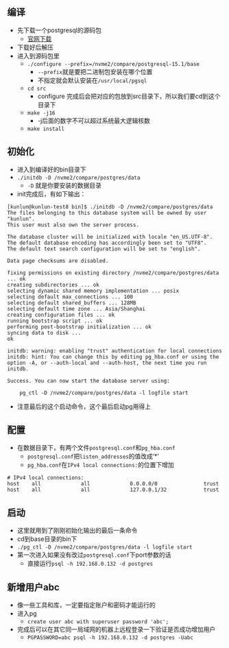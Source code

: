 ## 编译
* 先下载一个postgresql的源码包
  * [官网下载](https://www.postgresql.org/ftp/source/)
* 下载好后解压
* 进入到源码包里
  * `./configure --prefix=/nvme2/compare/postgresql-15.1/base`
    * `--prefix`就是要把二进制包安装在哪个位置
    * 不指定就会默认安装在`/usr/local/pgsql`
  * `cd src`
    * configure 完成后会把对应的包放到src目录下，所以我们要cd到这个目录下
  * `make -j16`
    * -j后面的数字不可以超过系统最大逻辑核数
  * `make install`

## 初始化
* 进入到编译好的bin目录下
* `./initdb -D /nvme2/compare/postgres/data`
  * `-D` 就是你要安装的数据目录
* init完成后，有如下输出：
```
[kunlun@kunlun-test8 bin]$ ./initdb -D /nvme2/compare/postgres/data
The files belonging to this database system will be owned by user "kunlun".
This user must also own the server process.

The database cluster will be initialized with locale "en_US.UTF-8".
The default database encoding has accordingly been set to "UTF8".
The default text search configuration will be set to "english".

Data page checksums are disabled.

fixing permissions on existing directory /nvme2/compare/postgres/data ... ok
creating subdirectories ... ok
selecting dynamic shared memory implementation ... posix
selecting default max_connections ... 100
selecting default shared_buffers ... 128MB
selecting default time zone ... Asia/Shanghai
creating configuration files ... ok
running bootstrap script ... ok
performing post-bootstrap initialization ... ok
syncing data to disk ...
ok

initdb: warning: enabling "trust" authentication for local connections
initdb: hint: You can change this by editing pg_hba.conf or using the option -A, or --auth-local and --auth-host, the next time you run initdb.

Success. You can now start the database server using:

    pg_ctl -D /nvme2/compare/postgres/data -l logfile start
```
* 注意最后的这个启动命令，这个最后启动pg用得上

## 配置
* 在数据目录下，有两个文件`postgresql.conf`和`pg_hba.conf`
  * `postgresql.conf`把`listen_addresses`的值改成‘*’
  * `pg_hba.conf`在`IPv4 local connections:`的位置下增加
```
# IPv4 local connections:
host    all             all             0.0.0.0/0               trust
host    all             all             127.0.0.1/32            trust
```

## 启动
* 这里就用到了刚刚初始化输出的最后一条命令
* cd到base目录的bin下
* `./pg_ctl -D /nvme2/compare/postgres/data -l logfile start`
* 第一次进入如果没有改过`postgresql.conf`下port参数的话
  * 直接运行`psql -h 192.168.0.132 -d postgres`

## 新增用户abc
* 像一些工具和库，一定要指定账户和密码才能运行的
* 进入pg
  * `create user abc with superuser password 'abc';`
* 完成后可以在其它同一局域网的机器上远程登录一下验证是否成功增加用户
  * `PGPASSWORD=abc psql -h 192.168.0.132 -d postgres -Uabc`
